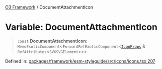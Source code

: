 [O3 Framework](../API.md) / DocumentAttachmentIcon

# Variable: DocumentAttachmentIcon

> `const` **DocumentAttachmentIcon**: `MemoExoticComponent`\<`ForwardRefExoticComponent`\<[`IconProps`](../type-aliases/IconProps.md) & `RefAttributes`\<`SVGSVGElement`\>\>\>

Defined in: [packages/framework/esm-styleguide/src/icons/icons.tsx:207](https://github.com/UjjawalPrabhat/openmrs-esm-core/blob/main/packages/framework/esm-styleguide/src/icons/icons.tsx#L207)
